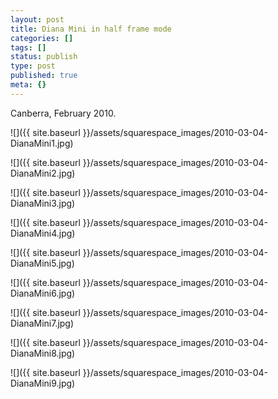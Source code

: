 ```yaml
---
layout: post
title: Diana Mini in half frame mode
categories: []
tags: []
status: publish
type: post
published: true
meta: {}
---
```


Canberra, February 2010.

![]({{ site.baseurl }}/assets/squarespace_images/2010-03-04-DianaMini1.jpg)

![]({{ site.baseurl }}/assets/squarespace_images/2010-03-04-DianaMini2.jpg)

![]({{ site.baseurl }}/assets/squarespace_images/2010-03-04-DianaMini3.jpg)

![]({{ site.baseurl }}/assets/squarespace_images/2010-03-04-DianaMini4.jpg)

![]({{ site.baseurl }}/assets/squarespace_images/2010-03-04-DianaMini5.jpg)

![]({{ site.baseurl }}/assets/squarespace_images/2010-03-04-DianaMini6.jpg)

![]({{ site.baseurl }}/assets/squarespace_images/2010-03-04-DianaMini7.jpg)

![]({{ site.baseurl }}/assets/squarespace_images/2010-03-04-DianaMini8.jpg)

![]({{ site.baseurl }}/assets/squarespace_images/2010-03-04-DianaMini9.jpg)
